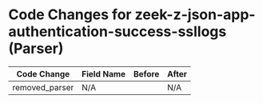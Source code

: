 # Code Changes for zeek-z-json-app-authentication-success-ssllogs (Parser)

| Code Change | Field Name | Before | After |
|-------------|------------|--------|-------|
| removed_parser | N/A |  | N/A |